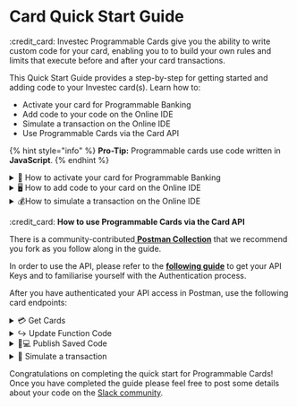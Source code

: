 # Card Quick Start Guide

:credit\_card: Investec Programmable Cards give you the ability to write custom code for your card, enabling you to to build your own rules and limits that execute before and after your card transactions.&#x20;

This Quick Start Guide provides a step-by-step for getting started and adding code to your Investec card(s). Learn how to:

* Activate your card for Programmable Banking
* Add code to your code on the Online IDE
* Simulate a transaction on the Online IDE
* Use Programmable Cards via the Card API

{% hint style="info" %}
**Pro-Tip:** Programmable cards use code written in **JavaScript**.
{% endhint %}

<details>

<summary><span data-gb-custom-inline data-tag="emoji" data-code="1f64c">🙌</span> How to activate your card for Programmable Banking</summary>

* Navigate to [Investec Online Banking](https://login.secure.investec.com/wpaas/usrroot-wpaas/login/form) and login with your details.
* Once you have logged in, you will be presented with your profile. Scroll down to the Programmable Banking section and click ‘Find Out More’

![](<../.gitbook/assets/image (2).png>)

* Navigate to the desired card on your profile and ensure that you have enabled it for Programmable Banking by toggling the button below the card.

![](https://lh5.googleusercontent.com/DZV1p3R\_Dj9Hl2gtX7\_lz6mIjMMglj6AEHro7uuuOXi5wHZuLMQj49v8XdoRofGkLWVcU6Uem-e8TlpHkjbnZZiDg9R-jS4JYRV4Reh5Fny-LQdov6n\_-uVJ\_lBgVMnB\_v-Iccy\_TTdyJ8RROMgNiDw)

**ProTip:** You can enable and disable the code on each card using the toggle below the cards. You can access this via the mobile app if you need to do so while at the shop till.

</details>

<details>

<summary><span data-gb-custom-inline data-tag="emoji" data-code="1f5a5">🖥</span> How to add code to your card on the Online IDE</summary>

There are three main functions that can be used to execute custom functionality on your card:

* **beforeTransaction** - Every time you initiate a transaction from your Investec card, the beforeTransaction method intercepts the authorization object before it is approved by Investec. This gives you the ability to apply logic to either decline or approve the transaction based on data from the card authorization itself. This function needs to return a true or false value in order for it to work. Time is limited for this function so use minimal code.

<!---->

* **afterTransaction** - This function will execute after every transaction that has been processed by the card and it runs after the `before_transaction` function.&#x20;

<!---->

* **afterDecline** - This function will execute if a transaction has been declined on the card.

Once you have enabled your card for Programmable Banking, select the desired card by clicking on the image of the card and you will be presented with the following online editor.

![](https://lh4.googleusercontent.com/wII4bQlHtKCDVkHrZQ1bPP2ReIkGNeISpTbixeaGTghp9Uxc04fEtOa1bgi5IKE5kR\_Elytz6TtDomNfkZ3EoKmYoybrzANFjfWvBJsXdIg6EuWkV0zgLTfxPQu\_P\_9S1qPJZDyMv7zS-ytQk8RuUOY)

**Pro-Tip:** The IDE can be slow to load and you might need to refresh the page.

The file which you will be working on the most is the `main.js` file that is open in the screenshot above. To test out adding code to your card, you can paste the following code snippet into the `main.js` file as shown below. The code snippet declines card purchases that are made in bakeries (using a specified merchant code) and that are over R50 (or 5000 cents). You can add the code snippet to the `main.js` file and it won’t have any effect on your card until you click “deploy code to card”.

**Pro-Tip:** When referring to amounts in the code it is the cent value of the transaction. R55 equals 5050 cents.

````javascript
// ```javascript
const beforeTransaction = async (authorization) => {
  if (authorization.merchant.category.key === 'bakeries') {
    return authorization.centsAmount < 5000
  }
  return true
}
```
````

</details>

<details>

<summary><span data-gb-custom-inline data-tag="emoji" data-code="1f4b0">💰</span>How to simulate a transaction on the Online IDE</summary>

On the right hand side of the code editor you will see the simulator. This allows you to simulate transactions to test out the code on your card before you deploy it. Once you have simulated a transaction, you will be presented with the `simulation.json` file which will explain what has happened in the transaction.

![](https://lh6.googleusercontent.com/jemxlBNuf6XqYXnwjc0nsD29ZY-SFqF3awv0437f345YRcxongar6Db3Z-Ozhx00KvlA32aNS7OeRoENg8aomnunucInLzvbIqhzwQt2FMJmXmm0Wg\_doIfb9o9YUN-uAMhCjnxgWrm2Lb5FQOLHcpw)

In the above simulation you can see that the simulated transaction has failed because the amount of R55 (5050 cents) was over the limit specified in the code snippet.

Once you are happy with your code and have tested it out, you may deploy your changes to your card using the “Deploy code to card” button.

**Pro-Tip:** The `log.json` file shows all the logs from the code. You can also log certain outcomes using the `console.log` function.

</details>

:credit\_card: **How to use Programmable Cards via the Card API**

There is a community-contributed[ **Postman Collection**](https://www.postman.com/investec-open-api/workspace/programmable-banking/overview) that we recommend you fork as you follow along in the guide.

In order to use the API, please refer to the [**following guide**](https://offerzen.gitbook.io/programmable-banking-community-wiki/developer-tools/api-quick-start-guide) to get your API Keys and to familiarise yourself with the Authentication process.

After you have authenticated your API access in Postman, use the following card endpoints:

<details>

<summary><span data-gb-custom-inline data-tag="emoji" data-code="1f4b3">💳</span> Get Cards</summary>

The first step is to call the `GetCards` endpoint. This endpoint returns all the cards associated with a user's account.&#x20;

**ProTip:** When deploying custom code to a given card, you will need to use the `cardkey` variable that is returned from the Get Cards response.

**Example Response**

```json
{
   "data": {
       "cards": [
           {
               "CardKey": "1234567",
               "CardNumber": "123456XXXXXX1234",
               "IsProgrammable": true,
               "Status": "Active",
               "CardTypeCode": "VBC",
               "AccountNumber": "11111111111",
               "AccountId": "1111111111222222222233333",
               "EmbossedName": "T TEST"
           },
       ]
   },
   "links": {
       "self": null
   },
   "meta": {
       "totalPages": 1
   }
}
```

</details>

<details>

<summary>↪️ Update Function Code</summary>

To update the code on your card, we use the `UpdateFunctionCode` endpoint which saves the code to your card (it doesn’t publish it). Replace the `cardkey` attribute in the URL on this endpoint with the `cardkey` variable from the `GetCards` endpoint of the card that you would like the code to be on.

![](https://lh4.googleusercontent.com/bsPNyNw5xAZkmiVafHkVGGm-knX8qH2VJ6dO2FHiSL8rUXhtBZwRMGwfMDZ5wTeHgzwkyI89sUFVynC9pQSs1-bW9F-sdW80kTDc1mmGqu\_k9x8N3L7c1dSfu39S5T-Le4NX0ovAAjRw0EqkZK4W7Po)

Replace the body of the request with the following:

{% code overflow="wrap" %}
````json
```
{
    "code": "const beforeTransaction = async (authorization) => { if (authorization.merchant.category.key === 'bakeries') { return authorization.centsAmount < 5000 } return true}"
}
```
````
{% endcode %}

The above snippet declines a card purchases that are made in bakeries (using a specified merchant code) transactions and that are over the R50 (or 5000 cents) limit

Once you are satisfied with the code, click the send button to update the code onto your card. When your response is successful you should receive the following:

```json
{
   "data": {
       "result": {
           "codeId": "d11bd10e-7cba-1f11-a111-c11e11a1e111",
           "code": "const beforeTransaction = async (authorization) => { if (authorization.merchant.category.key === 'bakeries') { return authorization.centsAmount < 5000 } return true}",
           "createdAt": "2023-04-05T09:33:11.925Z",
           "updatedAt": "2023-04-05T09:33:11.925Z",
           "publishedAt": "2023-04-05T09:33:11.925Z",
           "error": null
       }
   },
   "links": {
       "self": null
   },
   "meta": {
       "totalPages": 1
   }
}
```

The `codeid` returned from the response is uniquely generated every time you post code to your card, which you will need for your next API call.

**Pro-Tip:** this endpoint does not actually publish the code, we will do this in the next step.

</details>

<details>

<summary><span data-gb-custom-inline data-tag="emoji" data-code="1f468-1f4bb">👨💻</span> Publish Saved Code</summary>

The `PublishSavedCod`endpoint will publish the code to the specified card and activate it.&#x20;

We first replace the `cardkey` variable in the URL for the card that you want to publish the code to and replace the body of the request with the following:

```json
{
   "codeid": "d11bd10e-7cba-1f11-a111-c11e11a1e111",
   "code": ""
}
```

**Example Response**

```json
{
    "data": {
        "result": {
            "codeId": "d11bd10e-7cba-1f11-a111-c11e11a1e111",
            "code": "const beforeTransaction = async (authorization) => { if (authorization.merchant.category.key === 'bakeries') { return authorization.centsAmount < 5000 } return true}",
            "createdAt": "2023-04-05T12:36:43.209Z",
            "updatedAt": "2023-04-05T12:36:43.209Z",
            "publishedAt": "2023-04-05T12:36:56.272Z",
            "error": null
        }
    },
    "links": {
        "self": null
    },
    "meta": {
        "totalPages": 1
    }
}
```

**Pro-Tip:** The above response will match the code and `codeid` sent to the card.

</details>

<details>

<summary><span data-gb-custom-inline data-tag="emoji" data-code="1f911">🤑</span> Simulate a transaction</summary>

You will use the `ExecuteFunctionCode` endpoint for testing your code before publishing it onto the card itself. Replace the `cardkey` variable in the URL with the correct `cardkey` you would like to simulate the transaction on. Then replace the body with the following:

```json
{
    "simulationcode": "const beforeTransaction = async (authorization) => { if (authorization.merchant.category.key === 'bakeries') { return authorization.centsAmount < 5000 } return true }",
    "centsAmount": "5050",
    "currencyCode": "zar",
    "merchantCode": 5462,
    "merchantName": "The Coders Bakery",
    "merchantCity": "Cape Town",
    "countryCode": "ZA"
}
```

The above snippet simulates and declines a card purchases that are made in bakeries (using a specified merchant code) transactions and that are over the R50 (or 5000 cents) limit.

![](https://lh4.googleusercontent.com/Npq2CiY9\_IcoOga\_B0Qx4k-LF-5PvGcarJc0glvphtFxNsmuZ7Wx3Iba9qrgqAit1ND1XK7W1P8bi1XKzFZByS95wdGtz5qNB1YD5W\_HO0mH7R8vGsnRHI8izAtrlhaDEFusDX1TJC4PREGKm7gSbuA)

As you can see by the response, the code fails the simulated transaction

</details>

Congratulations on completing the quick start for Programmable Cards! Once you have completed the guide please feel free to post some details about your code on the [Slack community](https://offerzen-community.slack.com/archives/C04KFQA3YCQ).
